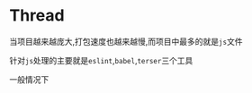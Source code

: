 <h1>Thread</h1>

当项目越来越庞大,打包速度也越来越慢,而项目中最多的就是`js`文件

针对`js`处理的主要就是`eslint`,`babel`,`terser`三个工具

一般情况下